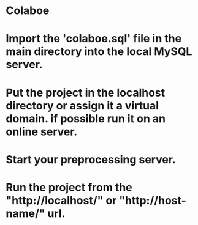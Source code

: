 # Colaboe #

# Import the 'colaboe.sql' file in the main directory into the local MySQL server. #

# Put the project in the localhost directory or assign it a virtual domain. if possible run it on an online server. #

# Start your preprocessing server. #

# Run the project from the "http://localhost/" or "http://host-name/" url. #
